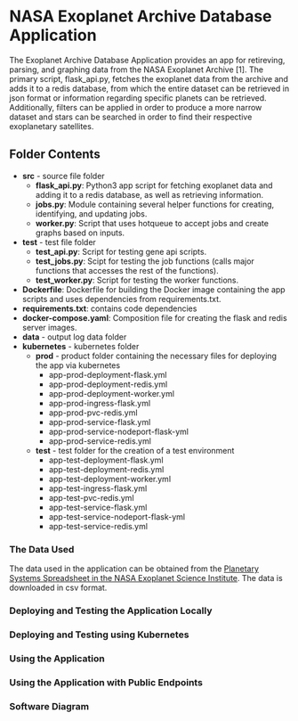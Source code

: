 # NASA Exoplanet Archive Database Application

The Exoplanet Archive Database Application provides an app for retireving, parsing, and graphing data from the NASA Exoplanet Archive [1]. The primary script, flask_api.py, fetches the exoplanet data from the archive and adds it to a redis database, from which the entire dataset can be retrieved in json format or information regarding specific planets can be retrieved. Additionally, filters can be applied in order to produce a more narrow dataset and stars can be searched in order to find their respective exoplanetary satellites.

## Folder Contents

- **src** - source file folder
  - **flask_api.py**: Python3 app script for fetching exoplanet data and adding it to a redis database, as well as retrieving information.
  - **jobs.py**: Module containing several helper functions for creating, identifying, and updating jobs.
  - **worker.py**: Script that uses hotqueue to accept jobs and create graphs based on inputs.
- **test** - test file folder
  - **test_api.py**: Script for testing gene api scripts.
  - **test_jobs.py**: Scipt for testing the job functions (calls major functions that accesses the rest of the functions).
  - **test_worker.py**: Script for testing the worker functions.
- **Dockerfile**: Dockerfile for building the Docker image containing the app scripts and uses dependencies from requirements.txt.
- **requirements.txt**: contains code dependencies
- **docker-compose.yaml**: Composition file for creating the flask and redis server images.
- **data** - output log data folder
- **kubernetes** - kubernetes folder
   - **prod** - product folder containing the necessary files for deploying the app via kubernetes
      - app-prod-deployment-flask.yml
      - app-prod-deployment-redis.yml
      - app-prod-deployment-worker.yml
      - app-prod-ingress-flask.yml
      - app-prod-pvc-redis.yml
      - app-prod-service-flask.yml
      - app-prod-service-nodeport-flask-yml
      - app-prod-service-redis.yml
    - **test** - test folder for the creation of a test environment
      - app-test-deployment-flask.yml
      - app-test-deployment-redis.yml
      - app-test-deployment-worker.yml
      - app-test-ingress-flask.yml
      - app-test-pvc-redis.yml
      - app-test-service-flask.yml
      - app-test-service-nodeport-flask-yml
      - app-test-service-redis.yml



### The Data Used

The data used in the application can be obtained from the [Planetary Systems Spreadsheet in the NASA Exoplanet Science Institute](https://exoplanetarchive.ipac.caltech.edu/cgi-bin/TblView/nph-tblView?app=ExoTbls&config=PS). The data is downloaded in csv format.

### Deploying and Testing the Application Locally

### Deploying and Testing using Kubernetes

### Using the Application

### Using the Application with Public Endpoints

### Software Diagram
